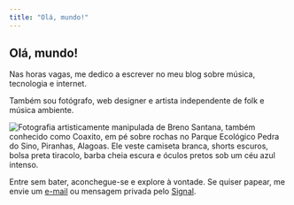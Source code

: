 ```yaml
---
title: "Olá, mundo!"
---
```


## Olá, mundo!

Nas horas vagas, me dedico a escrever no meu blog sobre música, tecnologia e internet.

Também sou fotógrafo, web designer e artista independente de folk e música ambiente.

![Fotografia artisticamente manipulada de Breno Santana, também conhecido como Coaxito, em pé sobre rochas no Parque Ecológico Pedra do Sino, Piranhas, Alagoas. Ele veste camiseta branca, shorts escuros, bolsa preta tiracolo, barba cheia escura e óculos pretos sob um céu azul intenso.](/home/banner-de-artista.png)

Entre sem bater, aconchegue-se e explore à vontade. Se quiser papear, me envie um [e-mail](mailto:breno@coaxito.com) ou mensagem privada pelo [Signal](/https://signal.me/#eu/JlXRcst4vpj8540jixOyvLeXl0GtauK-FWZ9rf-xoHI38AzOkxVLELnGyA5gt-z5).